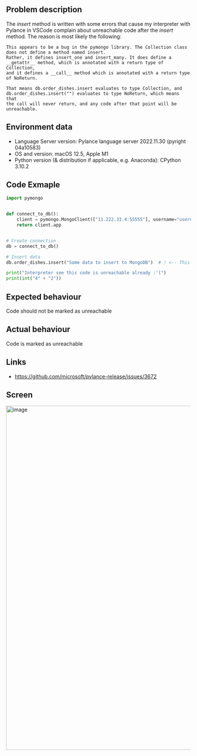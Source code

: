 ## Problem description

The *insert* method is written with some errors that cause my interpreter with Pylance in VSCode complain about unreachable code after the *insert* method.
The reason is most likely the following:
```
This appears to be a bug in the pymongo library. The Collection class does not define a method named insert.
Rather, it defines insert_one and insert_many. It does define a __getattr__ method, which is annotated with a return type of Collection,
and it defines a __call__ method which is annotated with a return type of NoReturn.

That means db.order_dishes.insert evaluates to type Collection, and db.order_dishes.insert("") evaluates to type NoReturn, which means that
the call will never return, and any code after that point will be unreachable.
```


## Environment data
- Language Server version: Pylance language server 2022.11.30 (pyright 04a10583)
- OS and version: macOS 12.5, Apple M1
- Python version (& distribution if applicable, e.g. Anaconda): CPython 3.10.2


## Code Exmaple
```python
import pymongo


def connect_to_db():
    client = pymongo.MongoClient(["11.222.33.4:55555"], username="username", password="password")
    return client.app


# Create connection
db = connect_to_db()

# Insert data
db.order_dishes.insert("Some data to insert to MongoDB")  # ! <-- This is Point

print("Interpreter see this code is unreachable already :'(")
print(int("4" + "2"))
```


## Expected behaviour
Code should not be marked as unreachable


## Actual behaviour
Code is marked as unreachable


## Links
- https://github.com/microsoft/pylance-release/issues/3672

## Screen
<img width="935" alt="image" src="https://user-images.githubusercontent.com/78344396/203837693-aacbcd7e-c841-42e0-994c-0c1c2fb36c6c.png">


